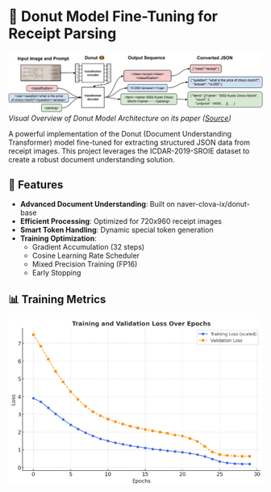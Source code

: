 # 🧾 Donut Model Fine-Tuning for Receipt Parsing

![Donut Model Architecture](donut_architecture.jpg)
*Visual Overview of Donut Model Architecture on its paper ([Source](https://arxiv.org/abs/2111.15664))*

A powerful implementation of the Donut (Document Understanding Transformer) model fine-tuned for extracting structured JSON data from receipt images. This project leverages the ICDAR-2019-SROIE dataset to create a robust document understanding solution.

## 🌟 Features

- **Advanced Document Understanding**: Built on naver-clova-ix/donut-base
- **Efficient Processing**: Optimized for 720x960 receipt images
- **Smart Token Handling**: Dynamic special token generation
- **Training Optimization**:
  - Gradient Accumulation (32 steps)
  - Cosine Learning Rate Scheduler
  - Mixed Precision Training (FP16)
  - Early Stopping

## 📊 Training Metrics
![Training Metrics Plot](plot.png)

